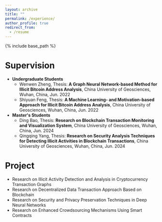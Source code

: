 ```yaml
---
layout: archive
title: ""
permalink: /experience/
author_profile: true
redirect_from:
  - /resume
---
```


{% include base_path %}

# Supervision

* **Undergraduate Students**
  * Wenwen Zheng, Thesis: **A Graph Neural Network-based Method for Illicit Bitcoin Address Analysis**, China University of Geosciences, Wuhan, China, Jun. 2022
  * Shiyuan Feng, Thesis: **A Machine Learning- and Motivation-based Approach for Illicit Bitcoin Address Analysis**, China University of Geosciences, Wuhan, China, Jun. 2022
* **Master's Students**
  * Ding Bao, Thesis: **Research on Blockchain Transaction Monitoring and Visualization System**, China University of Geosciences, Wuhan, China, Jun. 2024
  * Qingqing Yang, Thesis: **Research on Security Analysis Techniques for Detecting Illicit Activities in Blockchain Transactions**, China University of Geosciences, Wuhan, China, Jun. 2024
 

# Project

* Research on Illicit Activity Detection and Analysis in Cryptocurrency Transaction Graphs<br /> 
* Research on Decentralized Data Transaction Approach Based on Blockchain<br /> 
* Research on Security and Privacy Preservation Techniques in Deep Neural Networks<br /> 
* Research on Enhanced Crowdsourcing Mechanisms Using Smart Contracts

<!-- # Intership -->


  
